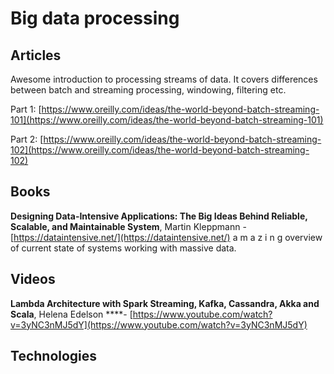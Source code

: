 # Big data processing

## Articles

Awesome introduction to processing streams of data. It covers differences between batch and streaming processing, windowing, filtering etc. 

Part 1: [https://www.oreilly.com/ideas/the-world-beyond-batch-streaming-101](https://www.oreilly.com/ideas/the-world-beyond-batch-streaming-101)

Part 2: [https://www.oreilly.com/ideas/the-world-beyond-batch-streaming-102](https://www.oreilly.com/ideas/the-world-beyond-batch-streaming-102)

## Books 

**Designing Data-Intensive Applications: The Big Ideas Behind Reliable, Scalable, and Maintainable System**, Martin Kleppmann - [https://dataintensive.net/](https://dataintensive.net/) a m a z i n g overview of current state of systems working with massive data. 

## Videos

**Lambda Architecture with Spark Streaming, Kafka, Cassandra, Akka and Scala**, Helena Edelson ****- [https://www.youtube.com/watch?v=3yNC3nMJ5dY](https://www.youtube.com/watch?v=3yNC3nMJ5dY)

## Technologies




